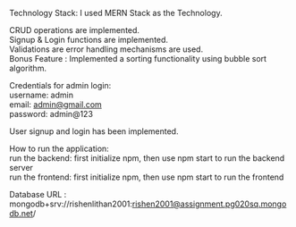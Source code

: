 Technology Stack: I used MERN Stack as the Technology.  

CRUD operations are implemented.  
Signup & Login functions are implemented.  
Validations are error handling mechanisms are used.  
Bonus Feature : Implemented a sorting functionality using bubble sort algorithm.    

Credentials for admin login:   
  username: admin  
  email: admin@gmail.com  
  password: admin@123  

User signup and login has been implemented.    

How to run the application:  
  run the backend: first initialize npm, then use npm start to run the backend server  
  run the frontend: first initialize npm, then use npm start to run the frontend  

Database URL : mongodb+srv://rishenlithan2001:rishen2001@assignment.pg020sq.mongodb.net/  
  
